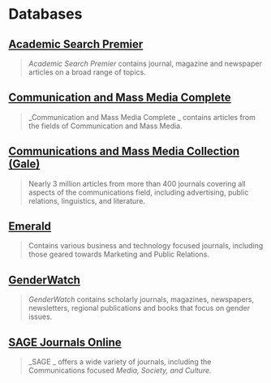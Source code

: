 # Databases

## [Academic Search Premier](http://summit.csuci.edu:2048/login?url=http://search.ebscohost.com/login.aspx?authtype=ip,uid&profile=ehost&defaultdb=aph)

> _Academic Search Premier_ contains journal, magazine and newspaper articles on a broad range of topics.

## [Communication and Mass Media Complete](http://summit.csuci.edu:2048/login?url=http://search.ebscohost.com/login.aspx?authtype=ip,uid&profile=ehost&defaultdb=ufh)

> _Communication and Mass Media Complete _ contains articles from the fields of Communication and Mass Media.

## [Communications and Mass Media Collection \(Gale\)](http://summit.csuci.edu/login?url=http://infotrac.galegroup.com/itweb/csuci?db=PPCM)

> Nearly 3 million articles from more than 400 journals covering all aspects of the communications field, including advertising, public relations, linguistics, and literature.

## [Emerald](http://summit.csuci.edu:2048/login?url=http://www.emeraldinsight.com/)

> Contains various business and technology focused journals, including those geared towards Marketing and Public Relations.

## [GenderWatch](http://summit.csuci.edu:2048/login?url=http://proquest.umi.com/pqdweb?RQT=306&TS=1058457987&DBId=14397#sform)

> _GenderWatch_ contains scholarly journals, magazines, newspapers, newsletters, regional publications and books that focus on gender issues.

## [SAGE Journals Online](http://summit.csuci.edu:2048/login?url=http://online.sagepub.com/)

> _SAGE _ offers a wide variety of journals, including the Communications focused _Media, Society, and Culture._



